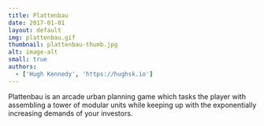 ```yaml
---
title: Plattenbau
date: 2017-01-01
layout: default
img: plattenbau.gif
thumbnail: plattenbau-thumb.jpg
alt: image-alt
small: true
authors:
  - ['Hugh Kennedy', 'https://hughsk.io']
---
```


Plattenbau is an arcade urban planning game which tasks the player with assembling a tower of modular units while keeping up with the exponentially increasing demands of your investors.
